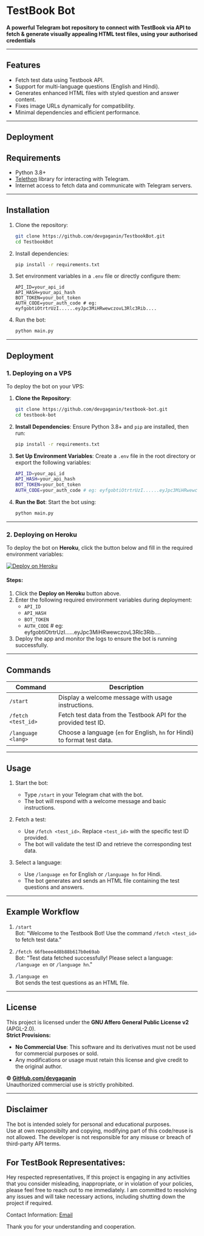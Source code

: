 # TestBook Bot  
**A powerful Telegram bot repository to connect with TestBook via API to fetch & generate visually appealing HTML test files, using your authorised credentials**

---

## Features  
- Fetch test data using Testbook API.
- Support for multi-language questions (English and Hindi).
- Generates enhanced HTML files with styled question and answer content.
- Fixes image URLs dynamically for compatibility.
- Minimal dependencies and efficient performance.

---
## Deployment

## Requirements  
- Python 3.8+
- [Telethon](https://github.com/LonamiWebs/Telethon) library for interacting with Telegram.
- Internet access to fetch data and communicate with Telegram servers.

---

## Installation  

1. Clone the repository:
   ```bash
   git clone https://github.com/devgaganin/TestbookBot.git
   cd TestbookBot
   ```

2. Install dependencies:
   ```bash
   pip install -r requirements.txt
   ```

3. Set environment variables in a `.env` file or directly configure them:
   ```
   API_ID=your_api_id
   API_HASH=your_api_hash
   BOT_TOKEN=your_bot_token
   AUTH_CODE=your_auth_code # eg: eyfgobtiOtrtrUzI......eyJpc3MiHRwewczovL3Rlc3Rib....
   ```

4. Run the bot:
   ```bash
   python main.py
   ```
---
## Deployment

### 1. Deploying on a VPS
To deploy the bot on your VPS:

1. **Clone the Repository**:
   ```bash
   git clone https://github.com/devgaganin/testbook-bot.git
   cd testbook-bot
   ```

2. **Install Dependencies**:
   Ensure Python 3.8+ and `pip` are installed, then run:
   ```bash
   pip install -r requirements.txt
   ```

3. **Set Up Environment Variables**:
   Create a `.env` file in the root directory or export the following variables:
   ```bash
   API_ID=your_api_id
   API_HASH=your_api_hash
   BOT_TOKEN=your_bot_token
   AUTH_CODE=your_auth_code # eg: eyfgobtiOtrtrUzI......eyJpc3MiHRwewczovL3Rlc3Rib....
   ```

4. **Run the Bot**:
   Start the bot using:
   ```bash
   python main.py
   ```

---

### 2. Deploying on Heroku
To deploy the bot on **Heroku**, click the button below and fill in the required environment variables:

[![Deploy on Heroku](https://www.herokucdn.com/deploy/button.svg)](https://heroku.com/deploy)

#### Steps:
1. Click the **Deploy on Heroku** button above.
2. Enter the following required environment variables during deployment:
   - `API_ID`
   - `API_HASH`
   - `BOT_TOKEN`
   - `AUTH_CODE` # eg: eyfgobtiOtrtrUzI......eyJpc3MiHRwewczovL3Rlc3Rib....
3. Deploy the app and monitor the logs to ensure the bot is running successfully.
---

## Commands  

| Command               | Description                                                                 |
|-----------------------|-----------------------------------------------------------------------------|
| `/start`              | Display a welcome message with usage instructions.                        |
| `/fetch <test_id>`    | Fetch test data from the Testbook API for the provided test ID.            |
| `/language <lang>`    | Choose a language (`en` for English, `hn` for Hindi) to format test data. |

---

## Usage  

1. Start the bot:
   - Type `/start` in your Telegram chat with the bot.
   - The bot will respond with a welcome message and basic instructions.

2. Fetch a test:
   - Use `/fetch <test_id>`. Replace `<test_id>` with the specific test ID provided.
   - The bot will validate the test ID and retrieve the corresponding test data.

3. Select a language:
   - Use `/language en` for English or `/language hn` for Hindi.
   - The bot generates and sends an HTML file containing the test questions and answers.

---

## Example Workflow  
1. `/start`  
   Bot: "Welcome to the Testbook Bot! Use the command `/fetch <test_id>` to fetch test data."  

2. `/fetch 66fbeee4d8b88b617b0e69ab`  
   Bot: "Test data fetched successfully! Please select a language: `/language en` or `/language hn`."  

3. `/language en`  
   Bot sends the test questions as an HTML file.

---

## License  
This project is licensed under the **GNU Affero General Public License v2** (APGL-2.0).  
**Strict Provisions:**
- **No Commercial Use**: This software and its derivatives must not be used for commercial purposes or sold.
- Any modifications or usage must retain this license and give credit to the original author.

**© [GitHub.com/devgaganin](https://github.com/devgaganin)**  
Unauthorized commercial use is strictly prohibited.

---

## Disclaimer  
The bot is intended solely for personal and educational purposes.  
Use at own responsibilty and copying, modifying part of this code/reuse is not allowed.
The developer is not responsible for any misuse or breach of third-party API terms. 

## For TestBook Representatives:
Hey respected representatives,
If this project is engaging in any activities that you consider misleading, inappropriate, or in violation of your policies, please feel free to reach out to me immediately. I am committed to resolving any issues and will take necessary actions, including shutting down the project if required.

Contact Information:
[Email](mailto:business@devgagan.in)

Thank you for your understanding and cooperation.
